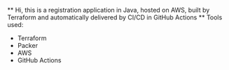 ** Hi, this is a registration application in Java, hosted on AWS, built by Terraform and automatically delivered by CI/CD in GitHub Actions **
Tools used:
- Terraform
- Packer
- AWS
- GitHub Actions

